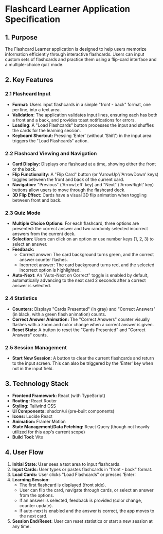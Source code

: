 # Flashcard Learner Application Specification

## 1. Purpose
The Flashcard Learner application is designed to help users memorize information efficiently through interactive flashcards. Users can input custom sets of flashcards and practice them using a flip-card interface and a multiple-choice quiz mode.

## 2. Key Features

### 2.1 Flashcard Input
-   **Format:** Users input flashcards in a simple "front - back" format, one per line, into a text area.
-   **Validation:** The application validates input lines, ensuring each has both a front and a back, and provides toast notifications for errors.
-   **Loading:** A "Load Flashcards" button processes the input and shuffles the cards for the learning session.
-   **Keyboard Shortcut:** Pressing 'Enter' (without 'Shift') in the input area triggers the "Load Flashcards" action.

### 2.2 Flashcard Viewing and Navigation
-   **Card Display:** Displays one flashcard at a time, showing either the front or the back.
-   **Flip Functionality:** A "Flip Card" button (or 'ArrowUp'/'ArrowDown' keys) toggles between the front and back of the current card.
-   **Navigation:** "Previous" ('ArrowLeft' key) and "Next" ('ArrowRight' key) buttons allow users to move through the flashcard deck.
-   **3D Flip Effect:** Cards have a visual 3D flip animation when toggling between front and back.

### 2.3 Quiz Mode
-   **Multiple Choice Options:** For each flashcard, three options are presented: the correct answer and two randomly selected incorrect answers from the current deck.
-   **Selection:** Users can click on an option or use number keys (1, 2, 3) to select an answer.
-   **Feedback:**
    -   Correct answer: The card background turns green, and the correct answer counter flashes.
    -   Incorrect answer: The card background turns red, and the selected incorrect option is highlighted.
-   **Auto-Next:** An "Auto-Next on Correct" toggle is enabled by default, automatically advancing to the next card 2 seconds after a correct answer is selected.

### 2.4 Statistics
-   **Counters:** Displays "Cards Presented" (in gray) and "Correct Answers" (in black, with a green flash animation) counts.
-   **Correct Answer Animation:** The "Correct Answers" counter visually flashes with a zoom and color change when a correct answer is given.
-   **Reset Stats:** A button to reset the "Cards Presented" and "Correct Answers" counts.

### 2.5 Session Management
-   **Start New Session:** A button to clear the current flashcards and return to the input screen. This can also be triggered by the 'Enter' key when not in the input field.

## 3. Technology Stack
-   **Frontend Framework:** React (with TypeScript)
-   **Routing:** React Router
-   **Styling:** Tailwind CSS
-   **UI Components:** shadcn/ui (pre-built components)
-   **Icons:** Lucide React
-   **Animation:** Framer Motion
-   **State Management/Data Fetching:** React Query (though not heavily utilized for this app's current scope)
-   **Build Tool:** Vite

## 4. User Flow
1.  **Initial State:** User sees a text area to input flashcards.
2.  **Input Cards:** User types or pastes flashcards in "front - back" format.
3.  **Load Cards:** User clicks "Load Flashcards" or presses 'Enter'.
4.  **Learning Session:**
    -   The first flashcard is displayed (front side).
    -   User can flip the card, navigate through cards, or select an answer from the options.
    -   If an answer is selected, feedback is provided (color change, counter update).
    -   If auto-next is enabled and the answer is correct, the app moves to the next card.
5.  **Session End/Reset:** User can reset statistics or start a new session at any time.